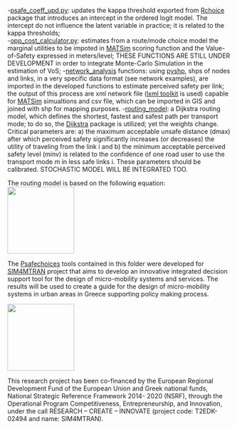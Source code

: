 
-[psafe_coeff_upd.py](https://github.com/lotentua/Perceived_safety_choices/blob/main/Psafechoices/psafe_model/psafe_coeff_upd.py): updates the kappa threshold exported from [Rchoice](https://github.com/cran/Rchoice) package that introduces an intercept in the ordered logit model. The intercept do not influence the latent variable in practice; it is related to the kappa thresholds;           
-[opp_cost_calculator.py](https://github.com/lotentua/Perceived_safety_choices/blob/main/Psafechoices/choice_model/opp_cost_calculator.py): estimates from a route/mode choice model the marginal utilities to be impoted in [MATSim]( https://github.com/matsim-org) scoring function and the Value-of-Safety expressed in meters/level; THESE FUNCTIONS ARE STILL UNDER DEVELOPMENT in order to integrate Monte-Carlo Simulation in the estimation of VoS;
-[network_analysis](https://github.com/lotentua/Perceived_safety_choices/tree/main/Psafechoices/network_analysis) functions: using [pyshp](https://github.com/GeospatialPython/pyshp), shps of nodes and links, in a very specific data format (see network examples), are imported in the developed functions to estimate perceived safety per link; the output of this process are xml network file ([lxml toolkit](https://github.com/lxml/lxml) is used) capable for [MATSim](https://github.com/matsim-org) simualtions and csv file, which can be imported in GIS and joined with shp for mapping purposes.
-[routing_model](https://github.com/panosgjuras/Perceived_safety_choices/tree/main/routing_model): a Dijkstra routing model, which defines the shortest, fastest and safest path per transport mode; to do so, the [Dijkstra](https://github.com/ahojukka5/dijkstra) package is utilized; yet the weights change. Critical parameters are: a) the maximum acceptable unsafe distance (dmax) after which perceived safety significantly increases (or decreases) the utility of traveling from the link i and b) the minimum acceptable perceived safety level (minv) is related to the confidence of one road user to use the transport mode m in less safe links i. These parameters should be calibrated. STOCHASTIC MODEL WILL BE INTEGRATED TOO.

The routing model is based on the following equation:
<img src="https://user-images.githubusercontent.com/121678451/210090788-3fa9a89f-1ad3-4bdf-80f6-cf42dfd45576.png" height="150">

The [Psafechoices](https://github.com/lotentua/Perceived_safety_choices/edit/main/Psafechoices) tools contained in this folder were developed for [SIM4MTRAN](http://sim4mtran.com/#/home) project that aims to develop an innovative integrated decision support tool for the design of micro-mobility systems and services. The results will be used to create a guide for the design of micro-mobility systems in urban areas in Greece supporting policy making process.

<img src="https://user-images.githubusercontent.com/63541107/186953835-3046c2e6-f965-4abf-b758-5dad32528298.png" height="150">

This research project has been co-financed by the European Regional Development Fund of the European Union and Greek national funds, National Strategic Reference Framework 2014- 2020 (NSRF), through the Operational Program Competitiveness, Entrepreneurship, and Innovation, under the call RESEARCH – CREATE – INNOVATE (project code: T2EDK-02494 and name: SIM4MTRAN).
